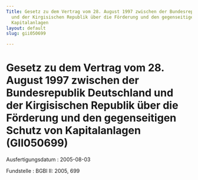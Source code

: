 ```yaml
---
Title: Gesetz zu dem Vertrag vom 28. August 1997 zwischen der Bundesrepublik Deutschland
  und der Kirgisischen Republik über die Förderung und den gegenseitigen Schutz von
  Kapitalanlagen
layout: default
slug: gii050699

---
```


# Gesetz zu dem Vertrag vom 28. August 1997 zwischen der Bundesrepublik Deutschland und der Kirgisischen Republik über die Förderung und den gegenseitigen Schutz von Kapitalanlagen (GII050699)

Ausfertigungsdatum
:   2005-08-03

Fundstelle
:   BGBl II: 2005, 699

